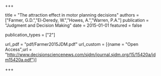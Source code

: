 +++

title = "The attraction effect in motor planning decisions"
authors = ["Farmer, G.D.","El-Deredy, W.","Howes, A.","Warren, P.A."]
publication = "Judgment and Decision Making"
date = 2015-01-01
featured = false

publication_types = ["2"]

url_pdf = "pdf/Farmer2015JDM.pdf"
url_custom = [{name = "Open Access",url = "http://www.decisionsciencenews.com/sjdm/journal.sjdm.org/15/15420a/jdm15420a.pdf"}]

+++
